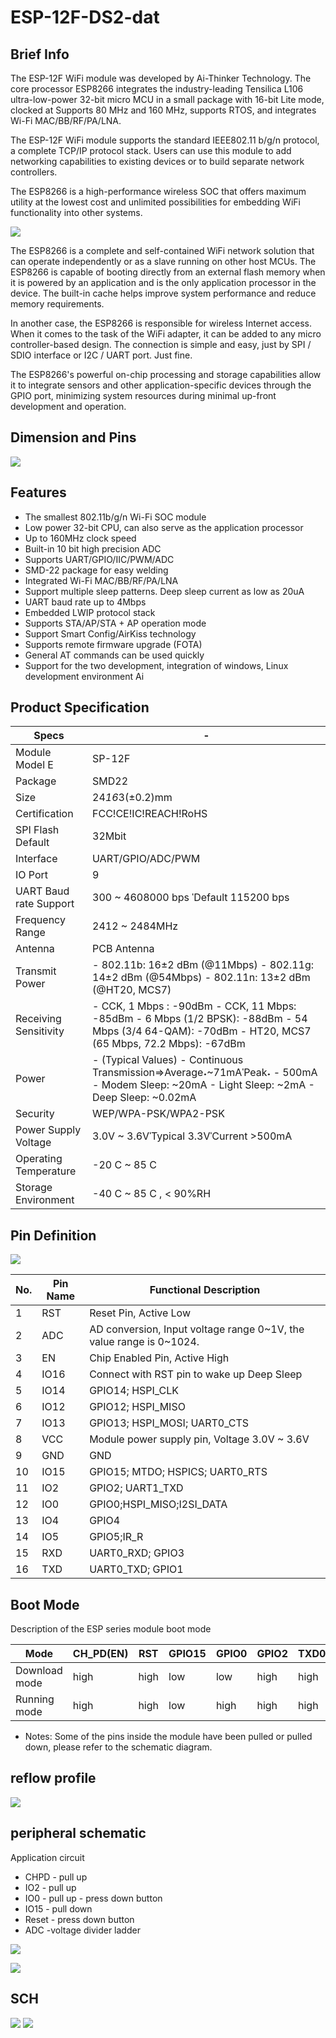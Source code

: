 
# ESP-12F-DS2-dat

## Brief Info

The ESP-12F WiFi module was developed by Ai-Thinker Technology. The core processor ESP8266 integrates the industry-leading Tensilica L106 ultra-low-power 32-bit micro MCU in a small package with 16-bit Lite mode, clocked at Supports 80 MHz and 160 MHz, supports RTOS, and integrates Wi-Fi MAC/BB/RF/PA/LNA.

The ESP-12F WiFi module supports the standard IEEE802.11 b/g/n protocol, a complete TCP/IP protocol stack. Users can use this module to add networking capabilities to existing devices or to build separate network controllers.

The ESP8266 is a high-performance wireless SOC that offers maximum utility at the lowest cost and unlimited possibilities for embedding WiFi functionality into other systems.

![](2023-10-30-16-27-53.png)

The ESP8266 is a complete and self-contained WiFi network solution that can operate independently or as a slave running on other host MCUs. The ESP8266 is capable of booting directly from an external flash memory when it is powered by an application and is the only application processor in the device. The built-in cache helps improve system performance and reduce memory requirements.

In another case, the ESP8266 is responsible for wireless Internet access. When it comes to the task of the WiFi adapter, it can be added to any micro controller-based design. The connection is simple and easy, just by SPI / SDIO interface or I2C / UART port. Just fine.

The ESP8266's powerful on-chip processing and storage capabilities allow it to integrate sensors and other application-specific devices through the GPIO port, minimizing system resources during minimal up-front development and operation.


## Dimension and Pins

![](2023-10-30-16-27-30.png)

## Features

- The smallest 802.11b/g/n Wi-Fi SOC module
- Low power 32-bit CPU, can also serve as the application processor
- Up to 160MHz clock speed
- Built-in 10 bit high precision ADC
- Supports UART/GPIO/IIC/PWM/ADC
- SMD-22 package for easy welding
- Integrated Wi-Fi MAC/BB/RF/PA/LNA
- Support multiple sleep patterns. Deep sleep current as low as 20uA
- UART baud rate up to 4Mbps
- Embedded LWIP protocol stack
- Supports STA/AP/STA + AP operation mode
- Support Smart Config/AirKiss technology
- Supports remote firmware upgrade (FOTA)
- General AT commands can be used quickly
- Support for the two development, integration of windows, Linux development environment Ai





## Product Specification

| Specs                  | -                                                                                                                                                  |
| ---------------------- | -------------------------------------------------------------------------------------------------------------------------------------------------- |
| Module Model E         | SP-12F                                                                                                                                             |
| Package                | SMD22                                                                                                                                              |
| Size                   | 24*16*3(±0.2)mm                                                                                                                                    |
| Certification          | FCCǃCEǃICǃREACHǃRoHS                                                                                                                               |
| SPI Flash Default      | 32Mbit                                                                                                                                             |
| Interface              | UART/GPIO/ADC/PWM                                                                                                                                  |
| IO Port                | 9                                                                                                                                                  |
| UART Baud rate Support | 300 ~ 4608000 bps ˈDefault 115200 bps                                                                                                              |
| Frequency Range        | 2412 ~ 2484MHz                                                                                                                                     |
| Antenna                | PCB Antenna                                                                                                                                        |
| Transmit Power         | - 802.11b: 16±2 dBm (@11Mbps) - 802.11g: 14±2 dBm (@54Mbps) - 802.11n: 13±2 dBm (@HT20, MCS7)                                                      |
| Receiving Sensitivity  | - CCK, 1 Mbps : -90dBm - CCK, 11 Mbps: -85dBm - 6 Mbps (1/2 BPSK): -88dBm - 54 Mbps (3/4 64-QAM): -70dBm - HT20, MCS7 (65 Mbps, 72.2 Mbps): -67dBm |
| Power                  | - (Typical Values) - Continuous Transmission=>Average˖~71mAˈPeak˖ - 500mA - Modem Sleep: ~20mA - Light Sleep: ~2mA - Deep Sleep: ~0.02mA           |
| Security               | WEP/WPA-PSK/WPA2-PSK                                                                                                                               |
| Power Supply Voltage   | 3.0V ~ 3.6VˈTypical 3.3VˈCurrent >500mA                                                                                                            |
| Operating Temperature  | -20 C ~ 85 C                                                                                                                                       |
| Storage Environment    | -40 C ~ 85 C , < 90%RH                                                                                                                             |



## Pin Definition

![](2023-10-30-16-33-38.png)

| No. | Pin Name | Functional Description                                              |
| --- | -------- | ------------------------------------------------------------------- |
| 1   | RST      | Reset Pin, Active Low                                               |
| 2   | ADC      | AD conversion, Input voltage range 0~1V, the value range is 0~1024. |
| 3   | EN       | Chip Enabled Pin, Active High                                       |
| 4   | IO16     | Connect with RST pin to wake up Deep Sleep                          |
| 5   | IO14     | GPIO14; HSPI_CLK                                                    |
| 6   | IO12     | GPIO12; HSPI_MISO                                                   |
| 7   | IO13     | GPIO13; HSPI_MOSI; UART0_CTS                                        |
| 8   | VCC      | Module power supply pin, Voltage 3.0V ~ 3.6V                        |
| 9   | GND      | GND                                                                 |
| 10  | IO15     | GPIO15; MTDO; HSPICS; UART0_RTS                                     |
| 11  | IO2      | GPIO2; UART1_TXD                                                    |
| 12  | IO0      | GPIO0;HSPI_MISO;I2SI_DATA                                           |
| 13  | IO4      | GPIO4                                                               |
| 14  | IO5      | GPIO5;IR_R                                                          |
| 15  | RXD      | UART0_RXD; GPIO3                                                    |
| 16  | TXD      | UART0_TXD; GPIO1                                                    |


## Boot Mode

Description of the ESP series module boot mode

| Mode          | CH_PD(EN) | RST  | GPIO15 | GPIO0 | GPIO2 | TXD0 |
| ------------- | --------- | ---- | ------ | ----- | ----- | ---- |
| Download mode | high      | high | low    | low   | high  | high |
| Running mode  | high      | high | low    | high  | high  | high |

- Notes: Some of the pins inside the module have been pulled or pulled down, please
  refer to the schematic diagram.

## reflow profile 

![](2023-10-30-16-37-34.png)


## peripheral schematic

Application circuit


- CHPD - pull up
- IO2 - pull up
- IO0 - pull up - press down button
- IO15 - pull down
- Reset - press down button
- ADC -voltage divider ladder

![](2023-10-30-16-38-11.png)

![](2023-10-30-16-21-51.png)

## SCH

![](2023-10-30-16-40-03.png)
![](2023-10-30-16-23-39.png)

